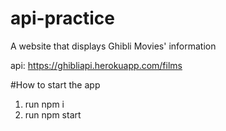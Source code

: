# api-practice
A website that displays Ghibli Movies' information

api: https://ghibliapi.herokuapp.com/films

#How to start the app
1. run npm i
2. run npm start
